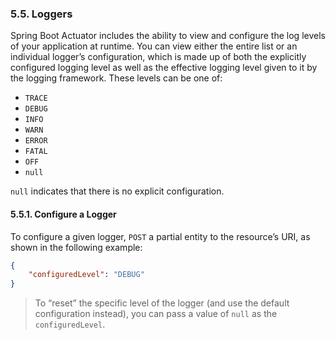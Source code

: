### 5.5. Loggers

Spring Boot Actuator includes the ability to view and configure the log levels of your application at runtime. You can view either the entire list or an individual logger’s configuration, which is made up of both the explicitly configured logging level as well as the effective logging level given to it by the logging framework. These levels can be one of:

- `TRACE`
- `DEBUG`
- `INFO`
- `WARN`
- `ERROR`
- `FATAL`
- `OFF`
- `null`

`null` indicates that there is no explicit configuration.

#### 5.5.1. Configure a Logger

To configure a given logger, `POST` a partial entity to the resource’s URI, as shown in the following example:

```json
{
    "configuredLevel": "DEBUG"
}
```

> To “reset” the specific level of the logger (and use the default configuration instead), you can pass a value of `null` as the `configuredLevel`.


